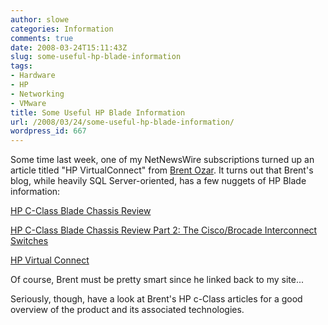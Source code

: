 ```yaml
---
author: slowe
categories: Information
comments: true
date: 2008-03-24T15:11:43Z
slug: some-useful-hp-blade-information
tags:
- Hardware
- HP
- Networking
- VMware
title: Some Useful HP Blade Information
url: /2008/03/24/some-useful-hp-blade-information/
wordpress_id: 667
---
```


Some time last week, one of my NetNewsWire subscriptions turned up an article titled "HP VirtualConnect" from [Brent Ozar](http://www.brentozar.com/). It turns out that Brent's blog, while heavily SQL Server-oriented, has a few nuggets of HP Blade information:

[HP C-Class Blade Chassis Review](http://www.brentozar.com/archive/2008/01/hp-c-class-blade-chassis-review/)  

[HP C-Class Blade Chassis Review Part 2: The Cisco/Brocade Interconnect Switches](http://www.brentozar.com/archive/2008/02/hp-c-class-blade-chassis-review-part-2-the-ciscobrocade-interconnect-switches/)  

[HP Virtual Connect](http://www.brentozar.com/archive/2008/03/hp-virtual-connect/)

Of course, Brent must be pretty smart since he linked back to my site...

Seriously, though, have a look at Brent's HP c-Class articles for a good overview of the product and its associated technologies.

